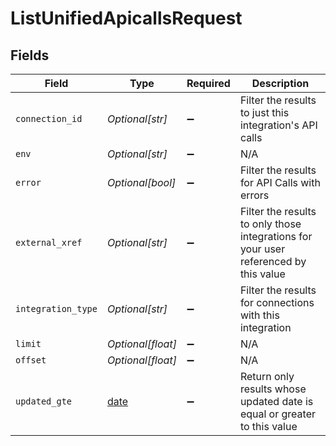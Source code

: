 # ListUnifiedApicallsRequest


## Fields

| Field                                                                                | Type                                                                                 | Required                                                                             | Description                                                                          |
| ------------------------------------------------------------------------------------ | ------------------------------------------------------------------------------------ | ------------------------------------------------------------------------------------ | ------------------------------------------------------------------------------------ |
| `connection_id`                                                                      | *Optional[str]*                                                                      | :heavy_minus_sign:                                                                   | Filter the results to just this integration's API calls                              |
| `env`                                                                                | *Optional[str]*                                                                      | :heavy_minus_sign:                                                                   | N/A                                                                                  |
| `error`                                                                              | *Optional[bool]*                                                                     | :heavy_minus_sign:                                                                   | Filter the results for API Calls with errors                                         |
| `external_xref`                                                                      | *Optional[str]*                                                                      | :heavy_minus_sign:                                                                   | Filter the results to only those integrations for your user referenced by this value |
| `integration_type`                                                                   | *Optional[str]*                                                                      | :heavy_minus_sign:                                                                   | Filter the results for connections with this integration                             |
| `limit`                                                                              | *Optional[float]*                                                                    | :heavy_minus_sign:                                                                   | N/A                                                                                  |
| `offset`                                                                             | *Optional[float]*                                                                    | :heavy_minus_sign:                                                                   | N/A                                                                                  |
| `updated_gte`                                                                        | [date](https://docs.python.org/3/library/datetime.html#date-objects)                 | :heavy_minus_sign:                                                                   | Return only results whose updated date is equal or greater to this value             |